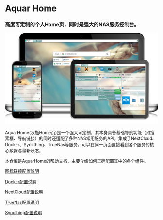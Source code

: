 # Aquar Home
### 高度可定制的个人Home页，同时是强大的NAS服务控制台。

![](./images/readme_muti_client.png)

AquarHome(水瓶Home页)是一个强大可定制，其本身具备基础导航功能（如搜索框、导航链接）的同时还适配了多种NAS常用服务的API，集成了NextCloud、Docker、Syncthing、TrueNas等服务，可以在同一页面直接看到各个服务的核心数据与最新状态。

本仓库是AquarHome的帮助文档，主要介绍如何正确配置其中的各个组件。

<!-- [系统配置说明](# "系统配置说明") -->

[图标链接配置说明](./app/Icon.md "图标链接配置说明")

[Docker配置说明](./app/Dcoker.md "Docker配置说明")

[NextCloud配置说明](./app/NextCloud.md "NextCloud配置说明")

[TrueNas配置说明](./app/TrueNas.md "TrueNas配置说明")

[Syncthing配置说明](./app/Syncthing.md "Syncthing配置说明")

<!-- [增量备份组件配置说明](# "增量备份组件配置说明") -->